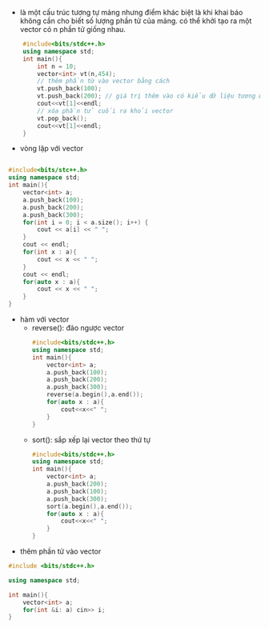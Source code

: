 - là một cấu trúc tương tự mảng nhưng điểm khác biệt là khi khai báo không cần cho biết số lượng phần tử của mảng. có thể khởi tạo ra một vector có n phần tử giống nhau.
```cpp
	#include<bits/stdc++.h>
	using namespace std;
	int main(){
		int n = 10;
		vector<int> vt(n,454);
		// thêm phần từ vào vector bằng cách
		vt.push_back(100);
		vt.push_back(200); // giá trị thêm vào có kiểu dữ liệu tương ứng
		cout<<vt[1]<<endl;
		// xóa phần tử cuối ra khỏi vector
		vt.pop_back();
		cout<<vt[1]<<endl;
	}
```
- vòng lặp với vector
```cpp

#include<bits/stc++.h>
using namespace std;
int main(){
	vector<int> a;
	a.push_back(100);
	a.push_back(200);
	a.push_back(300);
	for(int i = 0; i < a.size(); i++) {
        cout << a[i] << " ";
    }
    cout << endl;
    for(int x : a){
        cout << x << " ";
    }
    cout << endl;
    for(auto x : a){
        cout << x << " ";
    }
}
```
- hàm với vector
	- reverse(): đảo ngược vector
		```cpp
		#include<bits/stdc++.h>
		using namespace std;
		int main(){
			vector<int> a;
			a.push_back(100);
			a.push_back(200);
			a.push_back(300);
			reverse(a.begin(),a.end());
			for(auto x : a){
		        cout<<x<<" ";
		    }
		}
		```
	- sort(): sắp xếp lại vector theo thứ tự
		```cpp
		#include<bits/stdc++.h>
		using namespace std;
		int main(){
			vector<int> a;
			a.push_back(200);
			a.push_back(100);
			a.push_back(300);
			sort(a.begin(),a.end());
			for(auto x : a){
		        cout<<x<<" ";
		    }
		}
		```
- thêm phần tử vào vector
```cpp
#include <bits/stdc++.h>

using namespace std;

int main(){
	vector<int> a;
	for(int &i: a) cin>> i;
}
```